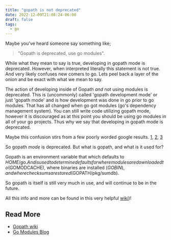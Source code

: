 ```yaml
---
title: "gopath is not deprecated"
date: 2022-12-09T21:08:24-06:00
draft: false
tags: 
  - go
---
```


Maybe you've heard someone say something like; 
> "Gopath is deprecated, use go modules".

While what they mean to say is true, developing in gopath mode is deprecated. However, when interpreted literally this statement is not true. And very likely confuses new comers to go. 
Lets peel back a layer of the onion and be exact with what we mean to say. 

The action of developing inside of Gopath *and* not using modules is deprecated. 
This is (uncommonly) called 'gopath development mode' or just 'gopath mode' and is how development was done in go prior to go modules. 
That has all changed when go got modules (go's dependency management system). 
You can still write code utilizing gopath mode, however it is discouraged as at this point you should be using go modules in all of your go projects. 
Thus why we say that developing in gopath mode is deprecated. 

Maybe this confusion stirs from a few poorly worded google results. [1](https://github.com/golang/go/issues/30329), [2](https://pagure.io/GoSIG/go-sig/issue/35), [3](https://groups.google.com/g/Golang-dev/c/hGwvCceDr140)



So gopath *mode* is deprecated. But what is gopath, and what is it used for? 

Gopath is an environment variable that which defaults to $HOME/go. 
And is used to determine defaults for where modules are downloaded to($GOMODCACHE), where binaries are installed ($GOBIN), and where checksums are stored ($GOPATH/pkg/sumdb).

So gopath is itself is still very much in use, and will continue to be in the future. 

All this info and more can be found in this very helpful [wiki](https://github.com/golang/go/wiki/GOPATH))! 

Read More 
----
* [Gopath wiki](https://github.com/golang/go/wiki/GOPATH)
* [Go Modules Blog](https://go.dev/blog/modules2019)
